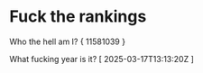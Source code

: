 # Fuck the rankings

Who the hell am I?
{ 11581039 }

What fucking year is it?
[ 2025-03-17T13:13:20Z ]
